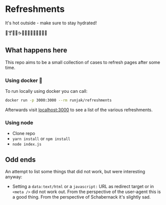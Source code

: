 # Refreshments

It's hot outside - make sure to stay hydrated!

🍹🍸🍷🍵☕️🍺🍼🧃🧉🥃🥛🥤🍻🍾

## What happens here

This repo aims to be a small collection of cases to refresh pages after some time.

### Using docker 🐋

To run locally using docker you can call:

```bash
docker run -p 3000:3000 --rm runjak/refreshments
```

Afterwards visit [localhost:3000](http://localhost:3000) to see a list of the various refreshments.

### Using node

* Clone repo
* `yarn install` or `npm install`
* `node index.js`

## Odd ends

An attempt to list some things that did not work, but were interesting anyway:

* Setting a `data:text/html` or a `javascript:` URL as redirect target or in `<meta />` did not work out. From the perspective of the user-agent this is a good thing. From the perspective of Schabernack it's slightly sad.
